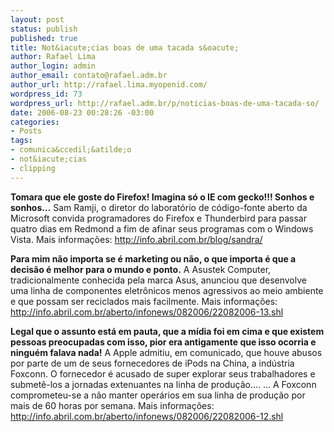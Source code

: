 ```yaml
--- 
layout: post
status: publish
published: true
title: Not&iacute;cias boas de uma tacada s&oacute;
author: Rafael Lima
author_login: admin
author_email: contato@rafael.adm.br
author_url: http://rafael.lima.myopenid.com/
wordpress_id: 73
wordpress_url: http://rafael.adm.br/p/noticias-boas-de-uma-tacada-so/
date: 2006-08-23 00:28:26 -03:00
categories: 
- Posts
tags: 
- comunica&ccedil;&atilde;o
- not&iacute;cias
- clipping
---
```

<strong>Tomara que ele goste do Firefox! Imagina s&oacute; o IE com gecko!!! Sonhos e sonhos...</strong>
Sam Ramji, o diretor do laborat&oacute;rio de c&oacute;digo-fonte aberto da Microsoft convida programadores do Firefox e Thunderbird para passar quatro dias em Redmond a fim de afinar seus programas com o Windows Vista.
Mais informa&ccedil;&otilde;es: <a href="http://info.abril.com.br/blog/sandra/">http://info.abril.com.br/blog/sandra/</a>

<strong>Para mim n&atilde;o importa se &eacute; marketing ou n&atilde;o, o que importa &eacute; que a decis&atilde;o &eacute; melhor para o mundo e ponto.</strong>
A Asustek Computer, tradicionalmente conhecida pela marca Asus, anunciou que desenvolve uma linha de componentes eletr&ocirc;nicos menos agressivos ao meio ambiente e que possam ser reciclados mais facilmente.
Mais informa&ccedil;&otilde;es: <a href="http://info.abril.com.br/aberto/infonews/082006/22082006-13.shl">http://info.abril.com.br/aberto/infonews/082006/22082006-13.shl</a>

<strong>Legal que o assunto est&aacute; em pauta, que a m&iacute;dia foi em cima e que existem pessoas preocupadas com isso, pior era antigamente que isso ocorria e ningu&eacute;m falava nada!</strong>
A Apple admitiu, em comunicado, que houve abusos por parte de um de seus fornecedores de iPods na China, a ind&uacute;stria Foxconn. O fornecedor &eacute; acusado de super explorar seus trabalhadores e submet&ecirc;-los a jornadas extenuantes na linha de produ&ccedil;&atilde;o....
... A Foxconn comprometeu-se a n&atilde;o manter oper&aacute;rios em sua linha de produ&ccedil;&atilde;o por mais de 60 horas por semana.
Mais informa&ccedil;&otilde;es: <a href="http://info.abril.com.br/aberto/infonews/082006/22082006-12.shl">http://info.abril.com.br/aberto/infonews/082006/22082006-12.shl</a>
